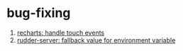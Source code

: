 # bug-fixing

1. [recharts: handle touch events](https://github.com/recharts/recharts/pull/402)
2. [rudder-server: fallback value for environment variable](https://github.com/rudderlabs/rudder-server/pull/147)
